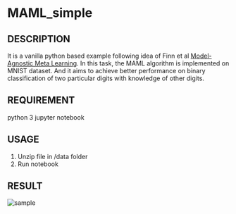 # MAML_simple

## DESCRIPTION
It is a vanilla python based example following idea of Finn et al [Model-Agnostic Meta Learning](https://arxiv.org/abs/1703.03400). 
In this task, the MAML algorithm is implemented on MNIST dataset. And it aims to achieve better performance on binary classification of two particular digits with knowledge of other digits.

## REQUIREMENT
python 3
jupyter notebook

## USAGE
1. Unzip file in /data folder
2. Run notebook

## RESULT
![sample](https://github.com/YifanZhou95/MAML_simple/blob/master/figure/2_shots_10_amplifer.png)
